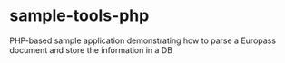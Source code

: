 sample-tools-php
================

PHP-based sample application demonstrating how to parse a Europass document and store the information in a DB
